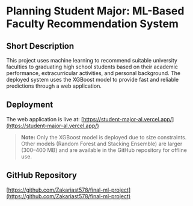 # Planning Student Major: ML-Based Faculty Recommendation System

## Short Description
This project uses machine learning to recommend suitable university faculties to graduating high school students based on their academic performance, extracurricular activities, and personal background. The deployed system uses the XGBoost model to provide fast and reliable predictions through a web application.

## Deployment
The web application is live at: [https://student-major-al.vercel.app/](https://student-major-al.vercel.app/)  
> **Note:** Only the XGBoost model is deployed due to size constraints. Other models (Random Forest and Stacking Ensemble) are larger (300–400 MB) and are available in the GitHub repository for offline use.

## GitHub Repository
[https://github.com/Zakariast578/final-ml-project](https://github.com/Zakariast578/final-ml-project)
